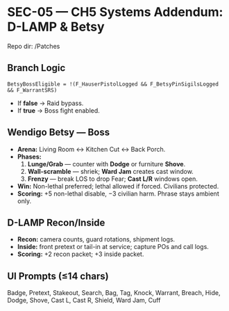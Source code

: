 # SEC-05 — CH5 Systems Addendum: D-LAMP & Betsy
Repo dir: /Patches

## Branch Logic
```
BetsyBossEligible = !(F_HauserPistolLogged && F_BetsyPinSigilsLogged && F_WarrantSRS)
```
- If **false** → Raid bypass.  
- If **true** → Boss fight enabled.

## Wendigo Betsy — Boss
- **Arena:** Living Room ↔ Kitchen Cut ↔ Back Porch.  
- **Phases:**  
  1) **Lunge/Grab** — counter with **Dodge** or furniture **Shove**.  
  2) **Wall-scramble** — shriek; **Ward Jam** creates cast window.  
  3) **Frenzy** — break LOS to drop Fear; **Cast L/R** windows open.  
- **Win:** Non-lethal preferred; lethal allowed if forced. Civilians protected.  
- **Scoring:** +5 non-lethal disable, −3 civilian harm. Phrase stays ambient only.

## D-LAMP Recon/Inside
- **Recon:** camera counts, guard rotations, shipment logs.  
- **Inside:** front pretext or tail-in at service; capture POs and call logs.  
- **Scoring:** +2 recon packet; +3 inside packet.

## UI Prompts (≤14 chars)
Badge, Pretext, Stakeout, Search, Bag, Tag, Knock, Warrant, Breach, Hide, Dodge, Shove, Cast L, Cast R, Shield, Ward Jam, Cuff
